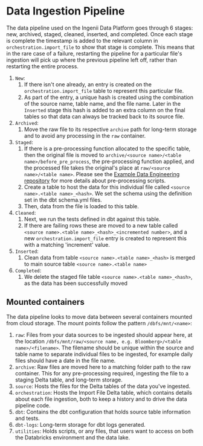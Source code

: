 # Data Ingestion Pipeline

The data pipeline used on the Ingenii Data Platform goes through 6 stages: new, archived, staged, cleaned, inserted, and completed. Once each stage is complete the timestamp is added to the relevant column in `orchestration.import_file` to show that stage is complete. This means that in the rare case of a failure, restarting the pipeline for a particular file's ingestion will pick up where the previous pipeline left off, rather than restarting the entire process.

1. `New`:
    1. If there isn't one already, an entry is created on the `orchestration.import_file` table to represent this particular file.
    1. As part of the entry, a unique hash is created using the combination of the source name, table name, and the file name. Later in the `Inserted` stage this hash is added to an extra column on the final tables so that data can always be tracked back to its source file.
1. `Archived`:
    1. Move the raw file to its respective `archive` path for long-term storage and to avoid any processing in the `raw` container.
1. `Staged`:
    1. If there is a pre-processing function allocated to the specific table, then the original file is moved to `archive/<source name>/<table name>/before_pre_process`, the pre-processing function applied, and the processed file takes the original's place at `raw/<source name>/<table name>`. Please see the [Example Data Engineering repository](https://github.com/ingenii-solutions/azure-data-platform-data-engineering-example) for more details about pre-processing scripts.
    1. Create a table to host the data for this individual file called `<source name>.<table name>_<hash>`. We set the schema using the definition set in the dbt schema.yml files.
    1. Then, data from the file is loaded to this table.
1. `Cleaned`:
    1. Next, we run the tests defined in dbt against this table.
    1. If there are failing rows these are moved to a new table called `<source name>.<table name>_<hash>_<incremented number>`, and a new `orchestration.import_file` entry is created to represent this with a matching 'increment' value.
1. `Inserted`:
    1. Clean data from table `<source name>.<table name>_<hash>` is merged to main source table `<source name>.<table name>`
1. `Completed`:
    1. We delete the staged file table `<source name>.<table name>_<hash>`, as the data has been successfully moved

## Mounted containers

The data pipeline looks to move data between several containers mounted from cloud storage. The mount points follow the pattern `/dbfs/mnt/<name>`:
1. `raw`: Files from your data sources to be ingested should appear here, at the location `/dbfs/mnt/raw/<source name, e.g. Bloomberg>/<table name>/<filename>`. The filename should be unique within the source and table name to separate individual files to be ingested, for example daily files should have a date in the file name.
1. `archive`: Raw files are moved here to a matching folder path to the raw container. This for any pre-processing required, ingesting the file to a staging Delta table, and long-term storage.
1. `source`: Hosts the files for the Delta tables of the data you've ingested. 
1. `orchestration`: Hosts the Import File Delta table, which contains details about each file ingestion, both to keep a history and to drive the data pipeline code.
1. `dbt`: Contains the dbt configuration that holds source table information and tests.
1. `dbt-logs`: Long-term storage for dbt logs generated.
1. `utilities`: Holds scripts, or any files, that users want to access on both the Databricks environment and the data lake.
